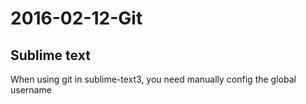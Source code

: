 2016-02-12-Git
===

## Sublime text

When using git in sublime-text3, you need manually config the global username
 